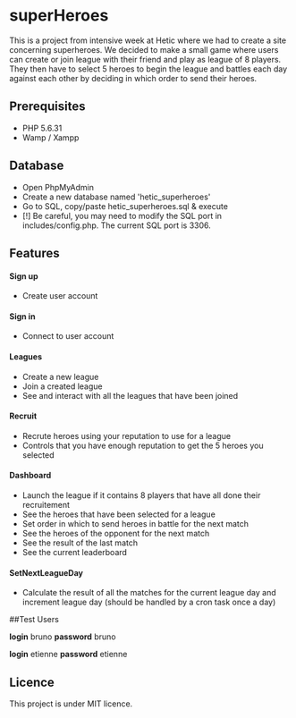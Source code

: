 # superHeroes

This is a project from intensive week at Hetic where we had to create a site concerning superheroes.
We decided to make a small game where users can create or join league with their friend and play as league of 8 players. They then have to select 5 heroes to begin the league and battles each day against each other by deciding in which order to send their heroes.

## Prerequisites
- PHP 5.6.31
- Wamp / Xampp

## Database
- Open PhpMyAdmin
- Create a new database named 'hetic_superheroes'
- Go to SQL, copy/paste hetic_superheroes.sql & execute
- [!] Be careful, you may need to modify the SQL port in includes/config.php. The current SQL port is 3306.

## Features

#### Sign up
- Create user account

#### Sign in
- Connect to user account

#### Leagues
- Create a new league
- Join a created league
- See and interact with all the leagues that have been joined 

#### Recruit
- Recrute heroes using your reputation to use for a league
- Controls that you have enough reputation to get the 5 heroes you selected

#### Dashboard
- Launch the league if it contains 8 players that have all done their recruitement
- See the heroes that have been selected for a league
- Set order in which to send heroes in battle for the next match
- See the heroes of the opponent for the next match
- See the result of the last match
- See the current leaderboard

#### SetNextLeagueDay
- Calculate the result of all the matches for the current league day and increment league day (should be handled by a cron task once a day)



##Test Users

**login** bruno
**password** bruno

**login** etienne
**password** etienne


## Licence
This project is under MIT licence. 